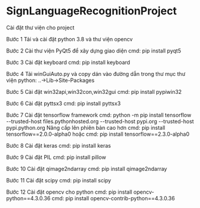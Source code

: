 # SignLanguageRecognitionProject

Cài đặt thư viện cho project 

Bước 1
Tải và cài đặt python 3.8 và thư viện opencv

Bước 2
Cài thư viện PyQt5 để xây dựng giao diện
cmd: pip install pyqt5

Bước 3
Cài đặt keyboard
cmd: pip install keyboard

Bước 4
Tải winGuiAuto.py và copy dán vào đường dẫn trong thư mục thư viện python: ..->Lib->Site-Packages

Bước 5
Cài đặt win32api,win32con,win32gui
cmd: pip install pypiwin32

Bước 6
Cài đặt pyttsx3
cmd: pip install pyttsx3

Bước 7
Cài đặt tensorflow framework
cmd: python -m pip install tensorflow --trusted-host files.pythonhosted.org --trusted-host pypi.org --trusted-host pypi.python.org
Nâng cấp lên phiên bản cao hơn
cmd: pip install tensorflow==2.0.0-alpha0
hoặc
cmd: pip install tensorflow==2.3.0-alpha0

Bước 8
Cài đặt keras
cmd: pip install keras

Bước 9
Cài đặt PIL
cmd: pip install pillow

Bước 10
Cài đặt qimage2ndarray
cmd: pip install qimage2ndarray

Bước 11
Cài đặt scipy
cmd: pip install scipy

Bước 12
Cài đặt opencv cho python
cmd: pip install opencv-python==4.3.0.36
cmd: pip install opencv-contrib-python==4.3.0.36
